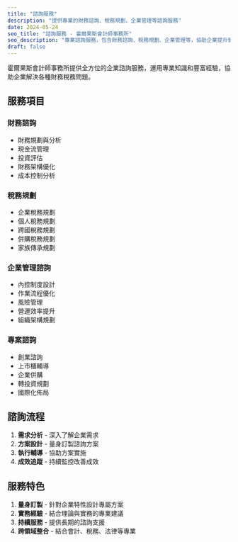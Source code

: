 ```yaml
---
title: "諮詢服務"
description: "提供專業的財務諮詢、稅務規劃、企業管理等諮詢服務"
date: 2024-05-24
seo_title: "諮詢服務 - 霍爾果斯會計師事務所"
seo_description: "專業諮詢服務，包含財務諮詢、稅務規劃、企業管理等，協助企業提升營運效率和競爭力"
draft: false
---
```


霍爾果斯會計師事務所提供全方位的企業諮詢服務，運用專業知識和豐富經驗，協助企業解決各種財務稅務問題。

## 服務項目

### 財務諮詢
- 財務規劃與分析
- 現金流管理
- 投資評估
- 財務架構優化
- 成本控制分析

### 稅務規劃
- 企業稅務規劃
- 個人稅務規劃
- 跨國稅務規劃
- 併購稅務規劃
- 家族傳承規劃

### 企業管理諮詢
- 內控制度設計
- 作業流程優化
- 風險管理
- 營運效率提升
- 組織架構規劃

### 專案諮詢
- 創業諮詢
- 上市櫃輔導
- 企業併購
- 轉投資規劃
- 國際化佈局

## 諮詢流程

1. **需求分析** - 深入了解企業需求
2. **方案設計** - 量身訂製諮詢方案
3. **執行輔導** - 協助方案實施
4. **成效追蹤** - 持續監控改善成效

## 服務特色

1. **量身訂製** - 針對企業特性設計專屬方案
2. **實務經驗** - 結合理論與實務的專業建議
3. **持續服務** - 提供長期的諮詢支援
4. **跨領域整合** - 結合會計、稅務、法律等專業